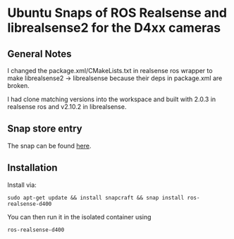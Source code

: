 # Ubuntu Snaps of ROS Realsense and librealsense2 for the D4xx cameras

## General Notes

I changed the package.xml/CMakeLists.txt in realsense ros wrapper to make librealsense2 -> librealsense because their deps in package.xml are broken.

I had clone matching versions into the workspace and built with 2.0.3 in realsense ros and v2.10.2 in librealsense. 

## Snap store entry
The snap can be found [here]().

## Installation
Install via:

```
sudo apt-get update && install snapcraft && snap install ros-realsense-d400
```

You can then run it in the isolated container using 

```
ros-realsense-d400
```